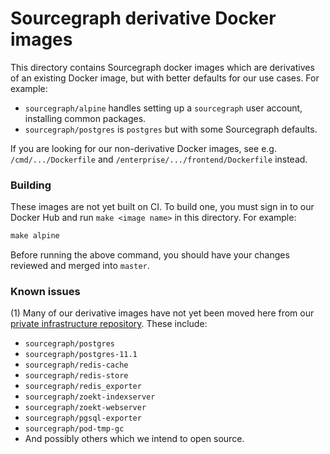 # Sourcegraph derivative Docker images

This directory contains Sourcegraph docker images which are derivatives of an existing Docker image, but with better defaults for our use cases. For example:

- `sourcegraph/alpine` handles setting up a `sourcegraph` user account, installing common packages.
- `sourcegraph/postgres` is `postgres` but with some Sourcegraph defaults.

If you are looking for our non-derivative Docker images, see e.g. `/cmd/.../Dockerfile` and `/enterprise/.../frontend/Dockerfile` instead.

### Building

These images are not yet built on CI. To build one, you must sign in to our Docker Hub and run `make <image name>` in this directory. For example:

```Makefile
make alpine
```

Before running the above command, you should have your changes reviewed and merged into `master`.

### Known issues

(1) Many of our derivative images have not yet been moved here from our [private infrastructure repository](https://github.com/sourcegraph/infrastructure/tree/master/docker-images). These include:

- `sourcegraph/postgres`
- `sourcegraph/postgres-11.1`
- `sourcegraph/redis-cache`
- `sourcegraph/redis-store`
- `sourcegraph/redis_exporter`
- `sourcegraph/zoekt-indexserver`
- `sourcegraph/zoekt-webserver`
- `sourcegraph/pgsql-exporter`
- `sourcegraph/pod-tmp-gc`
- And possibly others which we intend to open source.
